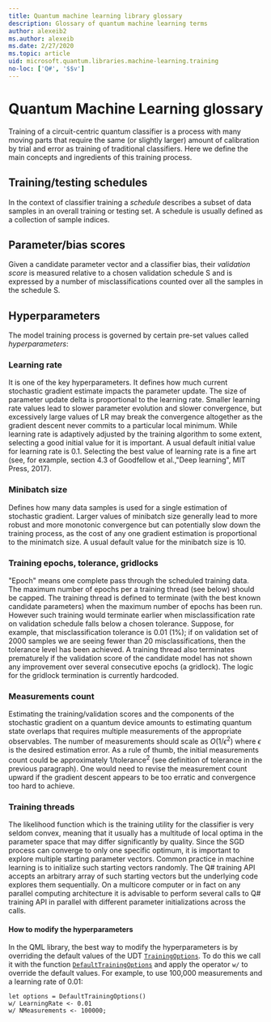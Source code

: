 ```yaml
---
title: Quantum machine learning library glossary
description: Glossary of quantum machine learning terms
author: alexeib2
ms.author: alexeib
ms.date: 2/27/2020
ms.topic: article
uid: microsoft.quantum.libraries.machine-learning.training
no-loc: ['Q#', '$$v']
---
```


# Quantum Machine Learning glossary

Training of a circuit-centric quantum classifier is a process with many moving parts that require the same (or slightly larger) amount of
calibration by trial and error as training of traditional classifiers. Here we define the main concepts and ingredients of this training process.

## Training/testing schedules

In the context of classifier training a *schedule* describes a subset of data samples in an overall training or testing set. A schedule is usually defined as a
collection of sample indices.

## Parameter/bias scores

Given a candidate parameter vector and a classifier bias, their *validation score* is measured relative to a chosen validation schedule S and is expressed by a number of misclassifications
 counted over all the samples in the schedule S.

## Hyperparameters

The model training process is governed by certain pre-set values called *hyperparameters*:

### Learning rate

It is one of the key hyperparameters. It defines how much current stochastic gradient estimate impacts the parameter update. The size of parameter update delta is proportional to the learning rate. Smaller learning rate values lead to slower parameter evolution and slower convergence, but excessively large values of LR may break the convergence 
altogether as the gradient descent never commits to a particular local minimum. While learning rate is adaptively adjusted by the training algorithm to some extent, selecting a good initial value for it is important. A usual default initial value for learning rate is 0.1. Selecting the best value of learning rate is a fine art (see, for example, section 4.3 of Goodfellow et al.,"Deep learning", MIT Press, 2017).

### Minibatch size

Defines how many data samples is used for a single estimation of stochastic gradient. Larger values of minibatch size generally lead to more robust and more monotonic convergence but can potentially slow down the training process, as the cost of any one gradient estimation is proportional to the minimatch size. A usual default value for the minibatch size is 10.

### Training epochs, tolerance, gridlocks

"Epoch" means one complete pass through the scheduled training data.
The maximum number of epochs per a training thread (see below) should be capped. 
The training thread is defined to terminate (with the best known candidate parameters) when the maximum number of epochs has been run. However such training
 would terminate earlier when misclassification rate on validation schedule falls below a chosen tolerance. Suppose, for example, that misclassification tolerance
 is 0.01 (1%); if on validation set of 2000 samples we are seeing fewer than 20 misclassifications, then the tolerance level has been achieved. A training thread
 also terminates prematurely if the validation score of the candidate model has not shown any improvement over several consecutive epochs (a gridlock). The logic
 for the gridlock termination is currently hardcoded.

### Measurements count

Estimating the training/validation scores and the components of the stochastic gradient on a quantum device amounts to estimating quantum state overlaps that requires multiple measurements of the appropriate observables. The number of measurements should scale as $O(1/\epsilon^2)$ where $\epsilon$ is the desired estimation error.
As a rule of thumb, the initial measurements count could be approximately $1/\mbox{tolerance}^2$ (see definition of tolerance in the previous paragraph). One
would need to revise the measurement count upward if the gradient descent appears to be too erratic and convergence too hard to achieve.

### Training threads

The likelihood function which is the training utility for the classifier is very seldom convex, meaning that it usually has a multitude of local optima in the parameter space that may differ significantly by quality. Since the SGD process can converge to only one specific optimum, it is important to explore multiple starting parameter vectors. Common practice in machine learning is to initialize such starting vectors randomly. The Q# training API accepts an arbitrary array of such starting vectors but the underlying code explores them sequentially. On a multicore computer or in fact on any parallel computing architecture it is advisable to perform several calls to Q# training API in parallel with different parameter initializations across the calls.

#### How to modify the hyperparameters

In the QML library, the best way to modify the hyperparameters is by overriding the default values of the UDT [`TrainingOptions`](xref:Microsoft.Quantum.MachineLearning.TrainingOptions). To do this we call it with the function [`DefaultTrainingOptions`](xref:Microsoft.Quantum.MachineLearning.DefaultTrainingOptions) and apply the operator `w/` to override the default values. For example, to use 100,000 measurements and a learning rate of 0.01:

```qsharp
let options = DefaultTrainingOptions()
w/ LearningRate <- 0.01
w/ NMeasurements <- 100000;
```
